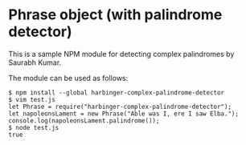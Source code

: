 # Phrase object (with palindrome detector)

This is a sample NPM module for detecting complex palindromes by Saurabh Kumar.

The module can be used as follows:

```
$ npm install --global harbinger-complex-palindrome-detector
$ vim test.js
let Phrase = require("harbinger-complex-palindrome-detector");
let napoleonsLament = new Phrase("Able was I, ere I saw Elba.");
console.log(napoleonsLament.palindrome());
$ node test.js
true
```
